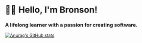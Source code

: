 <h1 align="left">👋🏻 Hello, I'm Bronson!</h1>
<h3 align="left">A lifelong learner with a passion for creating software.</h3>

[![Anurag's GitHub stats](https://github-readme-stats.vercel.app/api?username=bronsonmullens&count_private=true&show_icons=true&theme=tokyonight)](https://github.com/anuraghazra/github-readme-stats)
